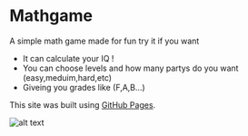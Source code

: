 # Mathgame


A simple math game made for fun try it if you want
* It can calculate your IQ !
* You can choose levels and how many partys do you want (easy,meduim,hard,etc)
* Giveing you grades like (F,A,B...)



This site was built using [GitHub Pages](https://www.python.org/downloads/).


![alt text](https://st2.depositphotos.com/5312214/9917/i/950/depositphotos_99176664-stock-photo-thanks-a-lot-adhesive-label.jpg)
